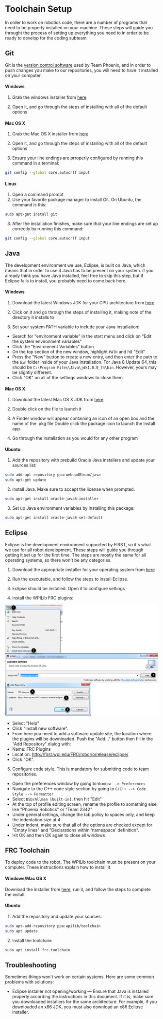 # Toolchain Setup

In order to work on robotics code, there are a number of programs that need to be properly installed on your machine. These steps will guide you throught the process of setting up everything you need to in order to be ready to develop for the coding subteam.

## Git

Git is the [version control software](https://en.wikipedia.org/wiki/Version_control) used by Team Phoenix, and in order to push changes you make to our repositories, you will need to have it installed on your computer.

#### Windows

1. Grab the windows installer from [here](https://git-scm.com/download/win)

2. Open it, and go through the steps of installing with all of the default options

#### Mac OS X

1. Grab the Mac OS X installer from [here](https://git-scm.com/download/mac)

2. Open it, and go through the steps of installing with all of the default options

3. Ensure your line endings are prroperly configured by running this command in a terminal:

  ```bash
  git config --global core.autocrlf input
  ```

#### Linux

1. Open a command prompt
2. Use your favorite package manager to install Git. On Ubuntu, the command is this:
  
  ```bash
  sudo apt-get install git
  ```
  
3. After the installation finishes, make sure that your line endings are set up correctly by running this command:

  ```bash
  git config --global core.autocrlf input
  ```
  
## Java

The development environment we use, Eclipse, is built on Java, which means that in order to use it Java has to be present on your system. if you already think you have Java installed, feel free to skip this step, but if Eclipse fails to install, you probably need to come back here.

#### Windows

1. Download the latest Windows JDK for your CPU architecture from [here](http://www.oracle.com/technetwork/java/javase/downloads/jdk8-downloads-2133151.html)

2. Click on it and go through the steps of installing it, making note of the directory it installs to

3. Set your system PATH variable to include your Java installation:
  
  - Search for "environment variable" in the start menu and click on "Edit the system environment variables"
  - Click the "Environment Variables" button
  - On the top section of the new window, highlight `PATH` and hit "Edit"
  - Press the "New" button to create a new entry, and then enter the path to the `bin` folder inside of your Java installation. For Java 8 Update 64, this should be `C:\Program Files\Java\jdk1.8.0_74\bin`. However, yours may be slightly different.
  - Click "OK" on all of the settings windows to close them
  
#### Mac OS X

1. Download the latest Mac OS X JDK from [here](http://www.oracle.com/technetwork/java/javase/downloads/jdk8-downloads-2133151.html)

2. Double click on the file to launch it

3. A Finder window will appear containing an icon of an open box and the name of the .pkg file Double click the package icon to launch the Install app.

4. Go through the installation as you would for any other program
  
#### Ubuntu

1. Add the repository with prebuild Oracle Java installers and update your sources list:

  ```bash
  sudo add-apt-repository ppa:webupd8team/java
  sudo apt-get update
  ```
  
2. Install Java. Make sure to accept the license when prompted.

  ```bash
  sudo apt-get install oracle-java8-installer
  ```

3. Set up Java environment variables by installing this package:

  ```bash
  sudo apt-get install oracle-java8-set-default
  ```
  
## Eclipse

Eclipse is the development environment supported by FIRST, so it's what we use for all robot development. These steps will guide you through getting it set up for the first time. The steps are mostly the same for all operating systems, so there won't be any categories.

1. Download the appropriate installer for your operating system from [here](https://www.eclipse.org/downloads/packages/eclipse-ide-cc-developers/mars2)

2. Run the executable, and follow the steps to install Eclipse.

3. Eclipse should be installed. Open it to configure settings

4. Install the WPILib FRC plugins:
    
  ![Image showing steps](https://raw.githubusercontent.com/FRCTeamPhoenix/Documentation/master/images/eclipse-plugin-add.png)
    
  - Select "Help"
  - Click "Install new software".
  - From here you need to add a software update site, the location where the plugins will be downloaded. Push the "Add..." button then fill in the "Add Repository" dialog with:
  - Name: FRC Plugins
  - Location: http://first.wpi.edu/FRC/roborio/release/eclipse/
  - Click "OK".

5. Configure code style. This is mandatory for submitting code to team repositories.

  - Open the preferences window by going to `Window --> Preferences`
  - Navigate to the C++ code style section by going to `C/C++ --> Code Style --> Formatter`
  - Select `BSD/Allman [built-in]`, then hit "Edit"
  - At the top of profile editing screen, rename the profile to something else, like "Phoenix Robotics" or "Team 2342"
  - Under general settings, change the tab policy to spaces only, and keep the indentation size at 4
  - Under indent, make sure that all of the options are checked except for "Empty lines" and "Declarations within 'namespace' definition".
  - Hit OK and then OK again to close all windows

## FRC Toolchain

To deploy code to the robot, The WPILib toolchain must be present on your computer. These instructions explain how to install it.

#### Windows/Mac OS X

Download the installer from [here](http://first.wpi.edu/FRC/roborio/toolchains/), run it, and follow the steps to complete the install.

#### Ubuntu

1. Add the repository and update your sources:

  ```bash
  sudo apt-add-repository ppa:wpilib/toolchain
  sudo apt update 
  ```
  
2. Install the toolchain:

  ```bash
  sudo apt install frc-toolchain
  ```
  
## Troubleshooting

Sometimes things won't work on certain systems. Here are some common problems with solutions:

- Eclipse installer not opening/working — Ensure that Java is installed properly according the instructions in this document. If it is, make sure you downloaded installers for the same architecture. For example, if you downloaded an x86 JDK, you must also download an x86 Eclipse installer.
